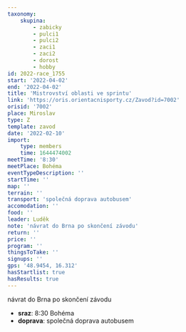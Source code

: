 ```yaml
---
taxonomy:
    skupina:
        - zabicky
        - pulci1
        - pulci2
        - zaci1
        - zaci2
        - dorost
        - hobby
id: 2022-race_1755
start: '2022-04-02'
end: '2022-04-02'
title: 'Mistrovství oblasti ve sprintu'
link: 'https://oris.orientacnisporty.cz/Zavod?id=7002'
orisid: '7002'
place: Miroslav
type: Z
template: zavod
date: '2022-02-10'
import:
    type: members
    time: 1644474002
meetTime: '8:30'
meetPlace: Bohéma
eventTypeDescription: ''
startTime: ''
map: ''
terrain: ''
transport: 'společná doprava autobusem'
accomodation: ''
food: ''
leader: Luděk
note: 'návrat do Brna po skončení závodu'
return: ''
price: ''
program: ''
thingsToTake: ''
signups: ''
gps: '48.9454, 16.312'
hasStartlist: true
hasResults: true
---
```


návrat do Brna po skončení závodu
* **sraz**: 8:30 Bohéma
* **doprava**: společná doprava autobusem
